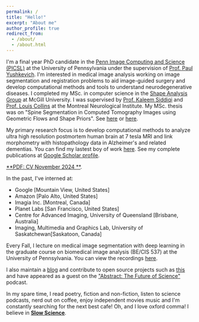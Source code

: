 ```yaml
---
permalink: /
title: "Hello!"
excerpt: "About me"
author_profile: true
redirect_from: 
  - /about/
  - /about.html
---
```


I'm a final year PhD candidate in the [Penn Image Computing and Science (PICSL)](http://picsl.upenn.edu/) at the University of Pennsylvania under the supervision of [Prof. Paul Yushkevich](https://www.med.upenn.edu/apps/faculty/index.php/g275/p2693923). I'm interested in medical image analysis working on image segmentation and registration problems to aid image-guided surgery and develop computational methods and tools to understand neurodegenerative diseases. I completed my MSc. in computer science in the [Shape Analysis Group](http://www.cim.mcgill.ca/~shape/) at McGill University. I was supervised by [Prof. Kaleem Siddiqi](http://www.cim.mcgill.ca/~siddiqi/) and [Prof. Louis Collins](http://nist.mni.mcgill.ca/) at the Montreal Neurological Institute. My MSc. thesis was on "Spine Segmentation in Computed Tomography Images using Geometric Flows and Shape Priors". See [here](https://escholarship.mcgill.ca/concern/theses/4b29bb21t) or [here](https://www.frontiersin.org/articles/10.3389/fcomp.2021.592296/full).

My primary research focus is to develop computational methods to analyze ultra high resolution postmortem human brain at 7 tesla MRI and link morphometry with histopathology data in Alzheimer's and related dementias. You can find my lastest boy of work [here](https://pulkit-khandelwal.github.io/exvivo-brain-upenn/). See my complete publications at [Google Scholar profile](https://scholar.google.com/citations?hl=en&user=6BOwPcoAAAAJ&view_op=list_works&sortby=pubdate).

[**PDF: CV November 2024 **](https://github.com/Pulkit-Khandelwal/pulkit-khandelwal.github.io/blob/master/Pulkit_Khandelwal_CV.pdf).

In the past, I've interned at:
* Google [Mountain View, United States]
* Amazon [Palo Alto, United States]
* Imagia Inc. [Montreal, Canada]
* Planet Labs [San Francisco, United States]
* Centre for Advanced Imaging, University of Queensland [Brisbane, Australia]
* Imaging, Multimedia and Graphics Lab, University of Saskatchewan[Saskatoon, Canada]

Every Fall, I lecture on medical image segmentation with deep learning in the graduate course on biomedical image analysis (BE/CIS 537) at the University of Pennsylvania. You can view the recordings [here](https://pulkit-khandelwal.github.io/medical-image-segmentation-deep-learning/).

I also maintain a [blog](https://pulkit-khandelwal.github.io/blog/) and contribute to open source projects such as [this](https://github.com/Pulkit-Khandelwal/Reinforcement-Learning-Notebooks) and have appeared as a guest on the ["Abstract: The Future of Science"](https://anchor.fm/abstractcast) podcast.

In my spare time, I read poetry, fiction and non-fiction, listen to science podcasts, nerd out on coffee, enjoy independent movies music and I'm constantly searching for the next best cafe! Oh, and I love oxford comma!
I believe in [**Slow Science**](http://slow-science.org/).
